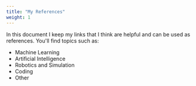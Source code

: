 ```yaml
---
title: "My References"
weight: 1
---
```


In this document I keep my links that I think are helpful and can be used as references. You'll find topics such as:

- Machine Learning
- Artificial Intelligence
- Robotics and Simulation
- Coding
- Other
